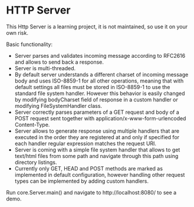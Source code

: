 HTTP Server
====
This Http Server is a learning project, it is not maintained, so use it on your own risk.

Basic functionality:

 - Server parses and validates incoming message according to RFC2616 and allows to send back a response.
 - Server is multi-threaded.
 - By default server understands a different charset of incoming message body and uses ISO-8859-1 for all other operations, meaning that with default settings all files must be stored in ISO-8859-1 to use the standard file system handler. However this behavior is easily changed by modifying bodyCharset field of response in a custom handler or modifying FileSystemHandler class.  
 - Server correctly parses parameters of a GET request and body of a POST request sent together with application/x-www-form-urlencoded Content-Type.
 - Server allows to generate response using multiple handlers that are executed in the order they are registered at and only if specified for each handler regular expression matches the request URI.
 - Server is coming with a simple file system handler that allows to get text/html files from some path and navigate through this path using directory listings.
 - Currently only GET, HEAD and POST methods are marked as implemented in default configuration, however handling other request types can be implemented by adding custom handlers.
 
 
Run core.Server.main() and navigate to http://localhost:8080/ to see a demo.